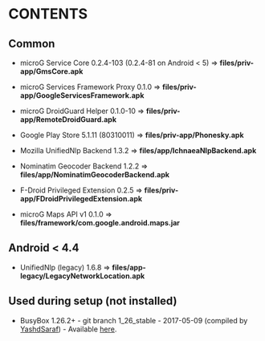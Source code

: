 CONTENTS
========

Common
------
- microG Service Core 0.2.4-103 (0.2.4-81 on Android < 5) => **files/priv-app/GmsCore.apk**
- microG Services Framework Proxy 0.1.0 => **files/priv-app/GoogleServicesFramework.apk**
- microG DroidGuard Helper 0.1.0-10 => **files/priv-app/RemoteDroidGuard.apk**
- Google Play Store 5.1.11 (80310011) => **files/priv-app/Phonesky.apk**

- Mozilla UnifiedNlp Backend 1.3.2 => **files/app/IchnaeaNlpBackend.apk**
- Nominatim Geocoder Backend 1.2.2 => **files/app/NominatimGeocoderBackend.apk**

- F-Droid Privileged Extension 0.2.5 => **files/priv-app/FDroidPrivilegedExtension.apk**

- microG Maps API v1 0.1.0 => **files/framework/com.google.android.maps.jar**


Android < 4.4
-------------
- UnifiedNlp (legacy) 1.6.8 => **files/app-legacy/LegacyNetworkLocation.apk**


Used during setup (not installed)
---------------------------------
- BusyBox 1.26.2+ - git branch 1_26_stable - 2017-05-09 (compiled by [YashdSaraf][1]) - Available [here](https://forum.xda-developers.com/showthread.php?t=3348543).

[1]: https://forum.xda-developers.com/member.php?u=5423715  "YashdSaraf"
